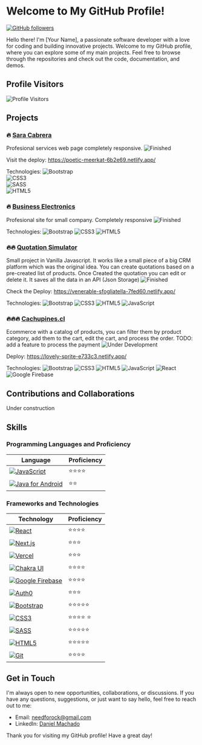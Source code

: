 # Welcome to My GitHub Profile!

[![GitHub followers](https://img.shields.io/github/followers/Needforock2?style=social)](https://github.com/Needforock2)

Hello there! I'm [Your Name], a passionate software developer with a love for coding and building innovative projects. Welcome to my GitHub profile, where you can explore some of my main projects. Feel free to browse through the repositories and check out the code, documentation, and demos.

## Profile Visitors

![Profile Visitors](https://visitor-badge.laobi.icu/badge?page_id=Needforock2.Needforock2)

## Projects

### 🔥 [Sara Cabrera](https://github.com/Needforock2/Proyecto-Final-DanielMachado)
Profesional services web page completely responsive. 
![Finished](https://img.shields.io/badge/Status-Finished-00C853?style=for-the-badge)

Visit the deploy: https://poetic-meerkat-6b2e69.netlify.app/

Technologies: 
![Bootstrap](https://img.shields.io/badge/-Bootstrap-7952B3?logo=bootstrap&logoColor=white&style=for-the-badge) </br>
![CSS3](https://img.shields.io/badge/-CSS3-1572B6?logo=css3&logoColor=white&style=for-the-badge) </br>
![SASS](https://img.shields.io/badge/-Sass-CC6699?logo=sass&logoColor=white&style=for-the-badge) </br>
![HTML5](https://img.shields.io/badge/-HTML5-E34F26?logo=html5&logoColor=white&style=for-the-badge) </br>



### 🔥 [Business Electronics](https://priceless-booth-f5d813.netlify.app/)
Profesional site for small company. Completely responsive
![Finished](https://img.shields.io/badge/Status-Finished-00C853?style=for-the-badge)

Technologies: 
![Bootstrap](https://img.shields.io/badge/-Bootstrap-7952B3?logo=bootstrap&logoColor=white&style=for-the-badge)
![CSS3](https://img.shields.io/badge/-CSS3-1572B6?logo=css3&logoColor=white&style=for-the-badge)
![HTML5](https://img.shields.io/badge/-HTML5-E34F26?logo=html5&logoColor=white&style=for-the-badge)

### 🔥🔥 [Quotation Simulator](https://github.com/Needforock2/JS-Entrega-Final-Daniel-Machado)

Small project in Vanilla Javascript. It works like a small piece of a big CRM platform which was the original idea.
You can create quotations based on a pre-created list of products.
Once Created the quotation you can edit or delete it.
It saves all the data in an API (Json Storage)
![Finished](https://img.shields.io/badge/Status-Finished-00C853?style=for-the-badge)

Check the Deploy: https://venerable-sfogliatella-7fed60.netlify.app/

Technologies: 
![Bootstrap](https://img.shields.io/badge/-Bootstrap-7952B3?logo=bootstrap&logoColor=white&style=for-the-badge)
![CSS3](https://img.shields.io/badge/-CSS3-1572B6?logo=css3&logoColor=white&style=for-the-badge)
![HTML5](https://img.shields.io/badge/-HTML5-E34F26?logo=html5&logoColor=white&style=for-the-badge)
![JavaScript](https://img.shields.io/badge/-JavaScript-F7DF1E?logo=javascript&logoColor=white&style=for-the-badge)    

### 🔥🔥🔥 [Cachupines.cl](https://github.com/Needforock2/react-preentrega2-daniel-machado)

Ecommerce with a catalog of products, you can filter them by product category, add them to the cart, edit the cart, and process the order.
TODO: add a feature to process the payment
![Under Development](https://img.shields.io/badge/Status-Under%20Development-FFCA28?style=for-the-badge)

Deploy: https://lovely-sprite-e733c3.netlify.app/

Technologies: 
![Bootstrap](https://img.shields.io/badge/-Bootstrap-7952B3?logo=bootstrap&logoColor=white&style=for-the-badge)
![CSS3](https://img.shields.io/badge/-CSS3-1572B6?logo=css3&logoColor=white&style=for-the-badge)
![HTML5](https://img.shields.io/badge/-HTML5-E34F26?logo=html5&logoColor=white&style=for-the-badge)
![JavaScript](https://img.shields.io/badge/-JavaScript-F7DF1E?logo=javascript&logoColor=white&style=for-the-badge) 
![React](https://img.shields.io/badge/-React-61DAFB?logo=react&logoColor=white&style=for-the-badge)
![Google Firebase](https://img.shields.io/badge/-Google%20Firebase-FFCA28?logo=firebase&logoColor=black&style=for-the-badge)

## Contributions and Collaborations

Under construction

## Skills

### Programming Languages and Proficiency

| Language           | Proficiency         |
| ------------------ | ------------------- |
| [![JavaScript](https://img.shields.io/badge/-JavaScript-F7DF1E?logo=javascript&logoColor=white&style=for-the-badge)](https://www.javascript.com/)           | ⭐️⭐️⭐️⭐️        |
| [![Java for Android](https://img.shields.io/badge/-Java%20for%20Android-3DDC84?logo=android&logoColor=white&style=for-the-badge)](https://developer.android.com/)   | ⭐️⭐️            |

### Frameworks and Technologies

| Technology         | Proficiency         |
| ------------------ | ------------------- |
| [![React](https://img.shields.io/badge/-React-61DAFB?logo=react&logoColor=white&style=for-the-badge)](https://react.dev/)                 | ⭐️⭐️⭐️⭐️     |
| [![Next.js](https://img.shields.io/badge/-Next.js-000000?logo=next.js&logoColor=white&style=for-the-badge)](https://nextjs.org/)          | ⭐️⭐️⭐️         |
| [![Vercel](https://img.shields.io/badge/-Vercel-000000?logo=vercel&logoColor=white&style=for-the-badge)](https://vercel.com/)             | ⭐️⭐️⭐️            |
| [![Chakra UI](https://img.shields.io/badge/-Chakra%20UI-319795?logo=chakra-ui&logoColor=white&style=for-the-badge)](https://chakra-ui.com/) | ⭐️⭐️⭐️⭐️            |
| [![Google Firebase](https://img.shields.io/badge/-Google%20Firebase-FFCA28?logo=firebase&logoColor=black&style=for-the-badge)](https://firebase.google.com/)   | ⭐️⭐️⭐️⭐️            |
| [![Auth0](https://img.shields.io/badge/-Auth0-EB5424?logo=auth0&logoColor=white&style=for-the-badge)](https://auth0.com/)                 | ⭐️⭐️⭐️         |
| [![Bootstrap](https://img.shields.io/badge/-Bootstrap-7952B3?logo=bootstrap&logoColor=white&style=for-the-badge)](https://getbootstrap.com/) | ⭐️⭐️⭐️⭐️⭐️     |
| [![CSS3](https://img.shields.io/badge/-CSS3-1572B6?logo=css3&logoColor=white&style=for-the-badge)](https://www.css3.com/)                 | ⭐️⭐️⭐️⭐️ ⭐️        |
| [![SASS](https://img.shields.io/badge/-Sass-CC6699?logo=sass&logoColor=white&style=for-the-badge)](https://sass-lang.com/)                 | ⭐️⭐️⭐️⭐️⭐️     |
| [![HTML5](https://img.shields.io/badge/-HTML5-E34F26?logo=html5&logoColor=white&style=for-the-badge)](https://html.com/html5/)              | ⭐️⭐️⭐️⭐️⭐️     |
| [![Git](https://img.shields.io/badge/-Git-F05032?logo=git&logoColor=white&style=for-the-badge)](https://git-scm.com/)                    | ⭐️⭐️⭐️⭐️         |


## Get in Touch

I'm always open to new opportunities, collaborations, or discussions. If you have any questions, suggestions, or just want to say hello, feel free to reach out to me:

- Email: needforock@gmail.com
- LinkedIn: [Daniel Machado](https://www.linkedin.com/in/daniel-machado-4b7ab114/)


Thank you for visiting my GitHub profile! Have a great day!
